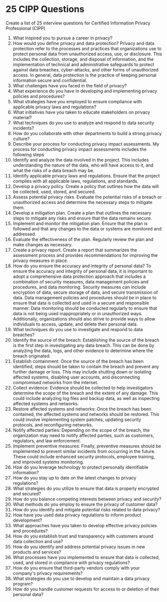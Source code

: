 # 25 CIPP Questions

Create a list of 25 interview questions for Certified Information Privacy Professional (CIPP)

1. What inspired you to pursue a career in privacy?
2. How would you define privacy and data protection? Privacy and data protection refer to the processes and practices that organizations use to protect personal data from unauthorized access, use, or disclosure. This includes the collection, storage, and disposal of information, and the implementation of technical and administrative safeguards to protect against data breaches, cyber-attacks, and other forms of unauthorized access. In general, data protection is the practice of keeping personal information secure and confidential.
3. What challenges have you faced in the field of privacy?
4. What experience do you have in developing and implementing privacy policies and procedures?
5. What strategies have you employed to ensure compliance with applicable privacy laws and regulations?
6. What initiatives have you taken to educate stakeholders on privacy material?
7. What techniques do you use to analyze and respond to data security incidents?
8. How do you collaborate with other departments to build a strong privacy culture?
9. Describe your process for conducting privacy impact assessments. My process for conducting privacy impact assessments includes the following steps
10. Identify and analyze the data involved in the project. This includes understanding the nature of the data, who will have access to it, and what the risks of a data breach may be.
11. Identify applicable privacy laws and regulations. Ensure that the project complies with all applicable laws, regulations, and standards.
12. Develop a privacy policy. Create a policy that outlines how the data will be collected, used, stored, and secured.
13. Assess potential privacy risks. Evaluate the potential risks of a breach or unauthorized access and determine the necessary steps to mitigate them.
14. Develop a mitigation plan. Create a plan that outlines the necessary steps to mitigate any risks and ensure that the data remains secure.
15. Implement and monitor the mitigation plan. Ensure that the plan is followed and that any changes to the data or systems are monitored and addressed.
16. Evaluate the effectiveness of the plan. Regularly review the plan and make changes as necessary.
17. Create a privacy report. Create a report that summarizes the assessment process and provides recommendations for improving the privacy measures in place.
18. How do you ensure the accuracy and integrity of personal data? To ensure the accuracy and integrity of personal data, it is important to adopt a comprehensive data protection approach that includes a combination of security measures, data management policies and procedures, and data monitoring. Security measures can include encryption of data, secure storage of data, and secure transmission of data. Data management policies and procedures should be in place to ensure that data is collected and used in a secure and responsible manner. Data monitoring should be conducted regularly to ensure that data is not being used inappropriately or in unauthorized ways. Additionally, organizations should also strive to provide ways to allow individuals to access, update, and delete their personal data.
19. What techniques do you use to investigate and respond to data breaches?
20. Identify the source of the breach: Establishing the source of the breach is the first step in investigating any data breach. This can be done by analyzing the data, logs, and other evidence to determine where the breach originated.
21. Establish containment: Once the source of the breach has been identified, steps should be taken to contain the breach and prevent any further damage or loss. This may include shutting down or isolating affected systems, disabling user accounts, and disconnecting compromised networks from the internet.
22. Collect evidence: Evidence should be collected to help investigators determine the scope of the breach and the extent of any damage. This could include analyzing log files and backup data, as well as inspecting affected systems and networks.
23. Restore affected systems and networks: Once the breach has been contained, the affected systems and networks should be restored. This could involve implementing system patches, updating security protocols, and reconfiguring networks.
24. Notify affected parties: Depending on the scope of the breach, the organization may need to notify affected parties, such as customers, regulators, and law enforcement.
25. Implement preventive measures: Finally, preventive measures should be implemented to prevent similar incidents from occurring in the future. These could include enhanced security protocols, employee training, and improved systems monitoring.
26. How do you leverage technology to protect personally identifiable information?
27. How do you stay up to date on the latest changes to privacy regulations?
28. What strategies do you utilize to ensure that data is properly encrypted and secured?
29. How do you balance competing interests between privacy and security?
30. What methods do you employ to ensure the privacy of customer data?
31. How do you identify and mitigate potential risks related to data privacy?
32. How have you used data privacy regulations to inform product development?
33. What approaches have you taken to develop effective privacy policies and procedures?
34. How do you establish trust and transparency with customers around data collection and use?
35. How do you identify and address potential privacy issues in new products and services?
36. What processes have you implemented to ensure that data is collected, used, and stored in compliance with privacy regulations?
37. How do you ensure that third-party vendors comply with your company's privacy requirements?
38. What strategies do you use to develop and maintain a data privacy program?
39. How do you handle customer requests for access to or deletion of their personal data?

